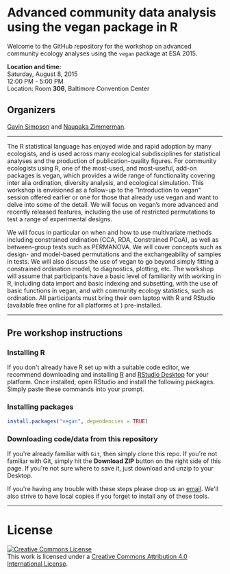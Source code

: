 # Advanced community data analysis using the vegan package in R

Welcome to the GitHub repository for the workshop on advanced community ecology analyses using the `vegan` package at ESA 2015.

**Location and time:**    
Saturday, August 8, 2015    
12:00 PM - 5:00 PM     
Location: Room **306**, Baltimore Convention Center     

## Organizers
[Gavin Simpson](http://www.fromthebottomoftheheap.net/) and [Naupaka Zimmerman](http://naupaka.net).

---

The R statistical language has enjoyed wide and rapid adoption by many ecologists, and is used across many ecological subdisciplines for statistical analyses and the production of publication-quality figures.  For community ecologists using R, one of the most-used, and most-useful, add-on packages is vegan, which provides a wide range of functionality covering inter alia ordination, diversity analysis, and ecological simulation. This workshop is envisioned as a follow-up to the "Introduction to vegan" session offered earlier or one for those that already use vegan and want to delve into some of the detail. We will focus on vegan’s more advanced and recently released features, including the use of restricted permutations to test a range of experimental designs.

We will focus in particular on when and how to use multivariate methods including constrained ordination (CCA, RDA, Constrained PCoA), as well as between-group tests such as PERMANOVA. We will cover concepts such as design- and model-based permutations and the exchangeability of samples in tests. We will also discuss the use of vegan to go beyond simply fitting a constrained ordination model, to diagnostics, plotting, etc. The workshop will assume that participants have a basic level of familiarity with working in R, including data import and basic indexing and subsetting, with the use of basic functions in vegan, and with community ecology statistics, such as ordination. All participants must bring their own laptop with R and RStudio (available free online for all platforms at [](rstudio.com)) pre-installed. 

---

## Pre workshop instructions

### Installing R  
If you don't already have R set up with a suitable code editor, we recommend downloading and installing [R](http://cran.rstudio.com) and [RStudio Desktop](http://www.rstudio.com/ide/download/) for your platform. Once installed, open RStudio and install the following packages. Simply paste these commands into your prompt. 

### Installing packages

```r
install.packages("vegan", dependencies = TRUE)
```

### Downloading code/data from this repository  
If you're already familiar with `Git`, then simply clone this repo. If you're not familiar with Git, simply hit the **Download ZIP** button on the right side of this page. If you're not sure where to save it, just download and unzip to your Desktop.

If you're having any trouble with these steps please drop us an [email](mailto:ucfagls@gmail.com). We'll also strive to have local copies if you forget to install any of these tools.

---

# License  
<a rel="license" href="http://creativecommons.org/licenses/by/4.0/deed.en_US"><img alt="Creative Commons License" style="border-width:0" src="http://i.creativecommons.org/l/by/4.0/80x15.png" /></a><br />This work is licensed under a <a rel="license" href="http://creativecommons.org/licenses/by/4.0/deed.en_US">Creative Commons Attribution 4.0 International License</a>.

